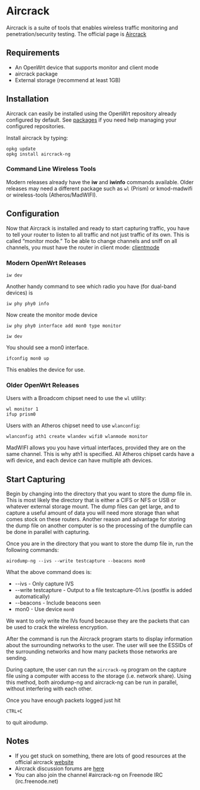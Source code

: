 # Aircrack

Aircrack is a suite of tools that enables wireless traffic monitoring and penetration/security testing. The official page is [Aircrack](http://www.aircrack-ng.org "http://www.aircrack-ng.org")

## Requirements

- An OpenWrt device that supports monitor and client mode
- aircrack package
- External storage (recommend at least 1GB)

## Installation

Aircrack can easily be installed using the OpenWrt repository already configured by default. See [packages](/packages/start "packages:start") if you need help managing your configured repositories.

Install aircrack by typing:

```
opkg update
opkg install aircrack-ng
```

### Command Line Wireless Tools

Modern releases already have the **iw** and **iwinfo** commands available. Older releases may need a different package such as `wl` (Prism) or kmod-madwifi or wireless-tools (Atheros/MadWIFI).

## Configuration

Now that Aircrack is installed and ready to start capturing traffic, you have to tell your router to listen to all traffic and not just traffic of its own. This is called “monitor mode.” To be able to change channels and sniff on all channels, you must have the router in client mode: [clientmode](/doc/howto/clientmode "doc:howto:clientmode")

### Modern OpenWrt Releases

```
iw dev
```

Another handy command to see which radio you have (for dual-band devices) is

```
iw phy phy0 info
```

Now create the monitor mode device

```
iw phy phy0 interface add mon0 type monitor
```

```
iw dev
```

You should see a mon0 interface.

```
ifconfig mon0 up
```

This enables the device for use.

### Older OpenWrt Releases

Users with a Broadcom chipset need to use the `wl` utility:

```
wl monitor 1
ifup prism0
```

Users with an Atheros chipset need to use `wlanconfig`:

```
wlanconfig ath1 create wlandev wifi0 wlanmode monitor
```

MadWIFI allows you you have virtual interfaces, provided they are on the same channel. This is why ath1 is specified. All Atheros chipset cards have a wifi device, and each device can have multiple ath devices.

## Start Capturing

Begin by changing into the directory that you want to store the dump file in. This is most likely the directory that is either a CIFS or NFS or USB or whatever external storage mount. The dump files can get large, and to capture a useful amount of data you will need more storage than what comes stock on these routers. Another reason and advantage for storing the dump file on another computer is so the processing of the dumpfile can be done in parallel with capturing.

Once you are in the directory that you want to store the dump file in, run the following commands:

```
airodump-ng --ivs --write testcapture --beacons mon0
```

What the above command does is:

- --ivs - Only capture IVS
- --write testcapture - Output to a file testcapture-01.ivs (postfix is added automatically)
- --beacons - Include beacons seen
- mon0 - Use device `mon0`

We want to only write the IVs found because they are the packets that can be used to crack the wireless encryption.

After the command is run the Aircrack program starts to display information about the surrounding networks to the user. The user will see the ESSIDs of the surrounding networks and how many packets those networks are sending.

During capture, the user can run the `aircrack-ng` program on the capture file using a computer with access to the storage (i.e. network share). Using this method, both airodump-ng and aircrack-ng can be run in parallel, without interfering with each other.

Once you have enough packets logged just hit

```
CTRL+C
```

to quit airodump.

## Notes

- If you get stuck on something, there are lots of good resources at the official aircrack [website](http://www.aircrack-ng.org "http://www.aircrack-ng.org")
- Aircrack discussion forums are [here](http://tinyshell.be/aircrackng/forum/ "http://tinyshell.be/aircrackng/forum/")
- You can also join the channel #aircrack-ng on Freenode IRC (irc.freenode.net)
